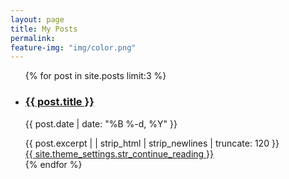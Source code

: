 ```yaml
---
layout: page
title: My Posts
permalink: 
feature-img: "img/color.png"
---
```


<div class="posts">
    <ul>
      {% for post in site.posts limit:3 %}
			 <div container-fluid>
			  <div class="row">
          <div class="col-xs-6 col-sm-3">
            <li class="post-teaser">
              <h3>
                <a class="post-link" href="{{ post.url | prepend: site.baseurl }}">
                {{ post.title }}
                </a>
              </h3>
              <p class="meta">
                {{ post.date | date: "%B %-d, %Y" }}
              </p>
              <div class="excerpt">
                {{ post.excerpt | | strip_html | strip_newlines | truncate: 120 }}
              </div>
              <a href="{{ post.url | prepend: site.baseurl }}">
                {{ site.theme_settings.str_continue_reading }}
              </a>
            </li>
			    </div>
			  </div>
				</div>
      {% endfor %}
    </ul>
  </div>
